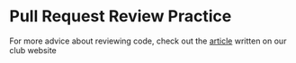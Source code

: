 # Pull Request Review Practice

For more advice about reviewing code, check out the [article](https://softe.club/guide/code-reviews) written on our club website
